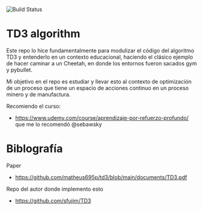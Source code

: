 ![Build Status](https://www.repostatus.org/badges/latest/inactive.svg)

# TD3 algorithm 

Este repo lo hice fundamentalmente para modulizar el código del algoritmo TD3 y entenderlo en un contexto educacional, haciendo el clásico ejemplo de hacer caminar a un Cheetah,
en donde los entornos fueron sacados gym y pybullet.

Mi objetivo en el repo es estudiar y llevar esto al contexto de optimización de un proceso que tiene un espacio de acciones continuo en un proceso minero y de manufactura.

Recomiendo el curso:
* https://www.udemy.com/course/aprendizaje-por-refuerzo-profundo/ que me lo recomendó @sebawsky 
 
# Biblografía

Paper
* https://github.com/matheus695p/td3/blob/main/documents/TD3.pdf


Repo del autor donde implemento esto
* https://github.com/sfujim/TD3


